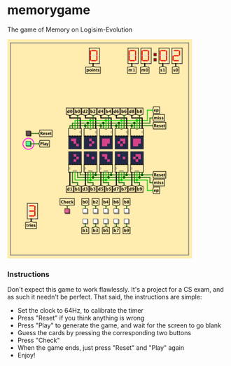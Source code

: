 # memorygame
The game of Memory on Logisim-Evolution

<img src="https://github.com/farosullascogliera/memorygame/blob/main/memory_pic.png" alt="alt text" height="500"/>

### Instructions
Don't expect this game to work flawlessly. It's a project for a CS exam, and as such it needn't be perfect.
That said, the instructions are simple:
- Set the clock to 64Hz, to calibrate the timer
- Press "Reset" if you think anything is wrong
- Press "Play" to generate the game, and wait for the screen to go blank
- Guess the cards by pressing the corresponding two buttons
- Press "Check"
- When the game ends, just press "Reset" and "Play" again
- Enjoy!
